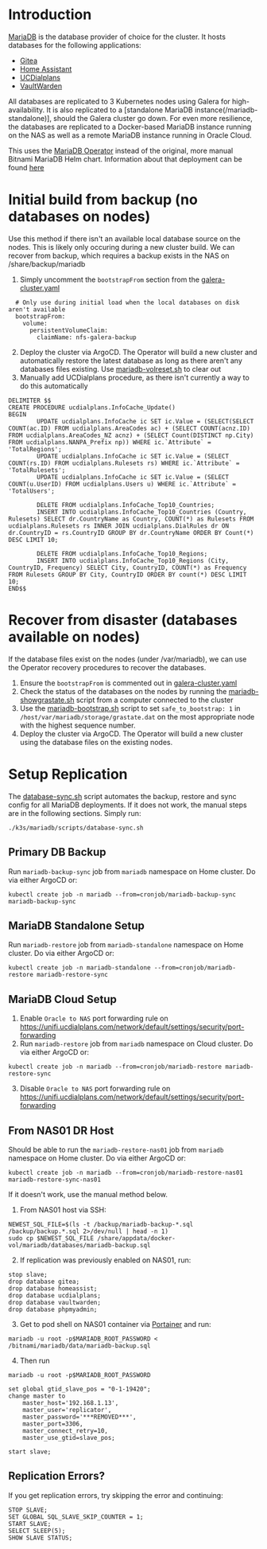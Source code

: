 # Introduction
[MariaDB](https://mariadb.org/) is the database provider of choice for the cluster. It hosts databases for the following applications:
* [Gitea](/gitea)
* [Home Assistant](/home-automation/homeassist)
* [UCDialplans](/ucdialplans)
* [VaultWarden](/vaultwarden)

All databases are replicated to 3 Kubernetes nodes using Galera for high-availability. It is also replicated to a [standalone MariaDB instance(/mariadb-standalone)], should the Galera cluster go down. For even more resilience, the databases are replicated to a Docker-based MariaDB instance running on the NAS as well as a remote MariaDB instance running in Oracle Cloud.

This uses the [MariaDB Operator](https://github.com/mariadb-operator/mariadb-operator) instead of the original, more manual Bitnami MariaDB Helm chart. Information about that deployment can be found [here](/mariadb)

# Initial build from backup (no databases on nodes)
Use this method if there isn't an available local database source on the nodes. This is likely only occuring during a new cluster build. We can recover from backup, which requires a backup exists in the NAS on /share/backup/mariadb
1. Simply uncomment the `bootstrapFrom` section from the [galera-cluster.yaml](galera-cluster.yaml)
```
  # Only use during initial load when the local databases on disk aren't available
  bootstrapFrom:
    volume:
      persistentVolumeClaim: 
        claimName: nfs-galera-backup
```
2. Deploy the cluster via ArgoCD. The Operator will build a new cluster and automatically restore the latest database as long as there aren't any databases files existing. Use [mariadb-volreset.sh](scripts/mariadb-volreset.yaml) to clear out
3. Manually add UCDialplans procedure, as there isn't currently a way to do this automatically
```
DELIMITER $$
CREATE PROCEDURE ucdialplans.InfoCache_Update()
BEGIN
        UPDATE ucdialplans.InfoCache ic SET ic.Value = (SELECT(SELECT COUNT(ac.ID) FROM ucdialplans.AreaCodes ac) + (SELECT COUNT(acnz.ID) FROM ucdialplans.AreaCodes_NZ acnz) + (SELECT Count(DISTINCT np.City) FROM ucdialplans.NANPA_Prefix np)) WHERE ic.`Attribute` = 'TotalRegions';
        UPDATE ucdialplans.InfoCache ic SET ic.Value = (SELECT COUNT(rs.ID) FROM ucdialplans.Rulesets rs) WHERE ic.`Attribute` = 'TotalRulesets';
        UPDATE ucdialplans.InfoCache ic SET ic.Value = (SELECT COUNT(u.UserID) FROM ucdialplans.Users u) WHERE ic.`Attribute` = 'TotalUsers';

        DELETE FROM ucdialplans.InfoCache_Top10_Countries;
        INSERT INTO ucdialplans.InfoCache_Top10_Countries (Country, Rulesets) SELECT dr.CountryName as Country, COUNT(*) as Rulesets FROM ucdialplans.Rulesets rs INNER JOIN ucdialplans.DialRules dr ON dr.CountryID = rs.CountryID GROUP BY dr.CountryName ORDER BY Count(*) DESC LIMIT 10;

        DELETE FROM ucdialplans.InfoCache_Top10_Regions;
        INSERT INTO ucdialplans.InfoCache_Top10_Regions (City, CountryID, Frequency) SELECT City, CountryID, COUNT(*) as Frequency FROM Rulesets GROUP BY City, CountryID ORDER BY count(*) DESC LIMIT 10;
END$$
```


# Recover from disaster (databases available on nodes)
If the database files exist on the nodes (under /var/mariadb), we can use the Operator recovery procedures to recover the databases.
1. Ensure the `bootstrapFrom` is commented out in [galera-cluster.yaml](galera-cluster.yaml)
2. Check the status of the databases on the nodes by running the [mariadb-showgrastate.sh](scripts/mariadb-showgrastate.yaml) script from a computer connected to the cluster
3. Use the [mariadb-bootstrap.sh](scripts/mariadb-bootstrap.yaml) script to set `safe_to_bootstrap: 1` in `/host/var/mariadb/storage/grastate.dat` on the most appropriate node with the highest sequence number.
4. Deploy the cluster via ArgoCD. The Operator will build a new cluster using the database files on the existing nodes.


# Setup Replication
The [database-sync.sh](/mariadb/scripts/database-sync.sh) script automates the backup, restore and sync config for all MariaDB deployments. If it does not work, the manual steps are in the following sections. Simply run:
```
./k3s/mariadb/scripts/database-sync.sh
```

## Primary DB Backup
Run `mariadb-backup-sync` job from `mariadb` namespace on Home cluster. Do via either ArgoCD or:
```
kubectl create job -n mariadb --from=cronjob/mariadb-backup-sync mariadb-backup-sync
```

## MariaDB Standalone Setup
Run `mariadb-restore` job from `mariadb-standalone` namespace on Home cluster. Do via either ArgoCD or:
```
kubectl create job -n mariadb-standalone --from=cronjob/mariadb-restore mariadb-restore-sync
```

## MariaDB Cloud Setup
1. Enable ```Oracle to NAS``` port forwarding rule on https://unifi.ucdialplans.com/network/default/settings/security/port-forwarding
2. Run `mariadb-restore` job from `mariadb` namespace on Cloud cluster. Do via either ArgoCD or:
```
kubectl create job -n mariadb --from=cronjob/mariadb-restore mariadb-restore-sync
```
3. Disable ```Oracle to NAS``` port forwarding rule on https://unifi.ucdialplans.com/network/default/settings/security/port-forwarding


## From NAS01 DR Host
Should be able to run the `mariadb-restore-nas01` job from `mariadb` namespace on Home cluster. Do via either ArgoCD or:
```
kubectl create job -n mariadb --from=cronjob/mariadb-restore-nas01 mariadb-restore-sync-nas01
```

If it doesn't work, use the manual method below.

1. From NAS01 host via SSH:
```
NEWEST_SQL_FILE=$(ls -t /backup/mariadb-backup-*.sql /backup/backup.*.sql 2>/dev/null | head -n 1)
sudo cp $NEWEST_SQL_FILE /share/appdata/docker-vol/mariadb/databases/mariadb-backup.sql
```
2. If replication was previously enabled on NAS01, run:
```
stop slave;
drop database gitea;
drop database homeassist;
drop database ucdialplans;
drop database vaultwarden;
drop database phpmyadmin;
```
3. Get to pod shell on NAS01 container via [Portainer](https://portainer.ucdialplans.com) and run:
```
mariadb -u root -p$MARIADB_ROOT_PASSWORD < /bitnami/mariadb/data/mariadb-backup.sql
```

4. Then run 
```
mariadb -u root -p$MARIADB_ROOT_PASSWORD
```
```
set global gtid_slave_pos = "0-1-19420";
change master to
    master_host='192.168.1.13',
    master_user='replicator',
    master_password='***REMOVED***',
    master_port=3306,
    master_connect_retry=10,
    master_use_gtid=slave_pos;

start slave;
```

## Replication Errors?
If you get replication errors, try skipping the error and continuing:
```
STOP SLAVE;
SET GLOBAL SQL_SLAVE_SKIP_COUNTER = 1;
START SLAVE;
SELECT SLEEP(5);
SHOW SLAVE STATUS;
```
